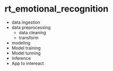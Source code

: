 # rt_emotional_recognition

- data ingestion
- data preprocessing
  - data cleaning
  - transform
- modeling
- Model training
- Model tunning
- Inference
- App to intereact
